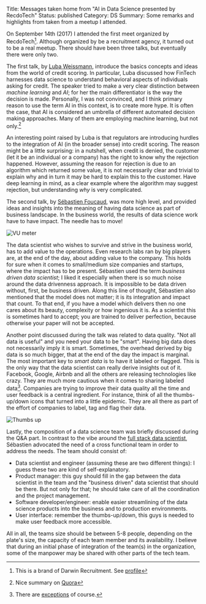 Title: Messages taken home from "AI in Data Science presented by RecdoTech"
Status: published
Category: DS
Summary: Some remarks and highlights from taken from a meetup I attended.

On September 14th (2017) I attended the first meet organized by RecdoTech[^b5d84a8f].
Although organized by be a recruitment agency, it turned out to be a real meetup.
There should have been three talks, but eventually there were only two.

The first talk, by [Luba Weissmann](https://www.linkedin.com/in/luba-weissmann-47b7757/), introduce the basics concepts and ideas from the world of credit scoring.
In particular, Luba discussed how FinTech harnesses data science to understand behavioral aspects of individuals asking for credit.
The speaker tried to make a very clear distinction between *machine learning* and *AI*; for her the main differentiator is the way the decision is made.
Personally, I was not convinced, and I think primary reason to use the term AI in this context, is to create more hype.
It is often the case, that AI is considered an umbrella of different automated decision making approaches.
Many of them are employing machine learning, but not only.[^5fa6e1e7]

An interesting point raised by Luba is that regulators are introducing hurdles to the integration of AI (in the broader sense) into credit scoring.
The reason might be a little surprising: in a nutshell, when credit is denied, the customer (let it be an individual or a company) has the right to know why the rejection happened.
However, assuming the reason for rejection is due to an algorithm which returned some value, it is not necessarily clear and trivial to explain why and in turn it may be hard to explain this to the customer.
Have deep learning in mind, as a clear example where the algorithm may suggest rejection, but understanding *why* is very complicated.

[^5fa6e1e7]: Nice summary on [Quora](https://www.quora.com/What-are-the-main-differences-between-artificial-intelligence-and-machine-learning-Is-machine-learning-a-part-of-artificial-intelligence)

[^b5d84a8f]: This is a brand of Darwin Recruitment. See [profile](https://www.meetup.com/RecdoTech/members/230799589/)

The second talk, by [Sébastien Foucaud](https://www.linkedin.com/in/sfoucaud/), was more high level, and provided ideas and insights into the meaning of having data science as part of business landscape.
In the business world, the results of data science work have to have impact.
The needle has to move!

![VU meter]({filename}/images/VU_Meter.gif)

The data scientist who wishes to survive and strive in the business world, has to add value to the operations.
Even research labs ran by big players are, at the end of the day, about adding value to the company.
This holds for sure when it comes to small/medium size companies and startups, where the impact has to be present.
Sébastien used the term *business driven data scientist*; I liked it especially when there is so much noise around the data drivenness approach.
It is impossible to be data driven without, first, be business driven.
Along this line of thought, Sébastien also mentioned that the model does not matter; it is its integration and impact that count.
To that end, if you have a model which delivers then no one cares about its beauty, complexity or how ingenious it is.
As a scientist this is sometimes hard to accept; you are trained to deliver perfection, because otherwise your paper will not be accepted.

Another point discussed during the talk was related to data quality.
"Not all data is useful" and you need your data to be "smart".
Having big data does not necessarily imply it is smart.
Sometimes, the overhead derived by big data is so much bigger, that at the end of the day the impact is marginal.
The most important key to *smart data* is to have it labeled or flagged.
This is the only way that the data scientist can really derive insights out of it.
Facebook, Google, Airbnb and all the others are releasing technologies like crazy.
They are much more cautious when it comes to sharing labeled data[^9f4e79c9].
Companies are trying to improve their data quality all the time and user feedback is a central ingredient.
For instance, think of all the thumbs-up/down icons that turned into a little epidemic.
They are all there as part of the effort of companies to label, tag and flag their data.

![Thumbs up]({filename}/images/thumbs-up.jpg)

[^9f4e79c9]: There are [exceptions](https://quickdraw.withgoogle.com/data) of course.

Lastly, the composition of a data science team was briefly discussed during the Q&A part.
In contrast to the vibe around the [full stack data scientist](http://lmgtfy.com/?q=full+stack+data+scientist), Sébastien advocated the need of a cross functional team in order to address the needs.
The team should consist of:

- Data scientist and engineer (assuming these are two different things): I guess these two are kind of self-explanatory.
- Product manager: this guy should fill in the gap between the data scientist in the team and the "business driven" data scientist that should be there. But not only for that; he should take care of all the coordination and the project management.
- Software developer/engineer: enable easier streamlining of the data science products into the business and to production environments.
- User interface: remember the thumbs-up/down, this guys is needed to make user feedback more accessible.

All in all, the teams size should be between 5-8 people, depending on the plate's size, the capacity of each team member and its availability.
I believe that during an initial phase of integration of the team(s) in the organization,  some of the manpower may be shared with other parts of the tech team.
